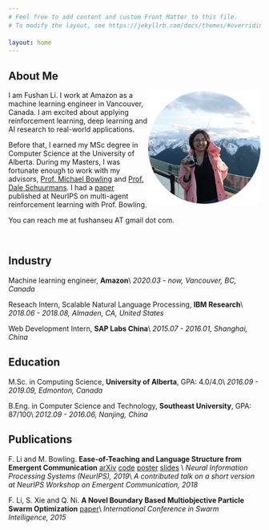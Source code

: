 ```yaml
---
# Feel free to add content and custom Front Matter to this file.
# To modify the layout, see https://jekyllrb.com/docs/themes/#overriding-theme-defaults

layout: home
---
```



## About Me
<img style='float: right;' width='225' height='225' src='circle.png'>

I am Fushan Li. I work at Amazon as a machine learning engineer in Vancouver, Canada. I am excited about applying reinforcement learning, deep learning and AI research to real-world applications.

Before that, I earned my MSc degree in Computer Science at the University of Alberta. 
During my Masters, I was fortunate enough to work with my advisors, [Prof. Michael Bowling](https://webdocs.cs.ualberta.ca/~bowling/index.html) and [Prof. Dale Schuurmans](https://webdocs.cs.ualberta.ca/~dale/). 
I had a [paper](https://papers.nips.cc/paper/9714-ease-of-teaching-and-language-structure-from-emergent-communication) published at NeurIPS on multi-agent reinforcement learning with Prof. Bowling.

You can reach me at fushanseu AT gmail dot com.

<br />

## Industry

Machine learning engineer, **Amazon**\\
*2020.03 - now, Vancouver, BC, Canada*

Reseach Intern, Scalable Natural Language Processing, **IBM Research**\\
*2018.06 - 2018.08, Almaden, CA, United States*

Web Development Intern, **SAP Labs China**\\
*2015.07 - 2016.01, Shanghai, China*

## Education

M.Sc. in Computing Science, **University of Alberta**, GPA: 4.0/4.0\\
*2016.09 - 2019.09, Edmonton, Canada* 

B.Eng. in Computer Science and Technology, **Southeast University**, GPA: 87/100\\
*2012.09 - 2016.06, Nanjing, China*

## Publications

F. Li and M. Bowling. **Ease-of-Teaching and Language Structure from Emergent Communication** [arXiv](https://arxiv.org/abs/1906.02403) [code](https://github.com/FushanLi/Ease-of-teaching-and-language-structure) [poster](https://drive.google.com/open?id=1CnSeTqhr2iJWKNLBt9OvLHKYsgbwLScG) [slides](https://drive.google.com/open?id=17c1iHeBHA90f1Kg41gF3Fk9keT1AQcaO) \\
*Neural Information Processing Systems (NeurIPS), 2019*\\
*A contributed talk on a short version at NeurIPS Workshop on Emergent Communication, 2018*

F. Li, S. Xie and Q. Ni. **A Novel Boundary Based Multiobjective Particle Swarm Optimization** [paper](https://link.springer.com/chapter/10.1007/978-3-319-20466-6_17)\\
*International Conference in Swarm Intelligence, 2015*



